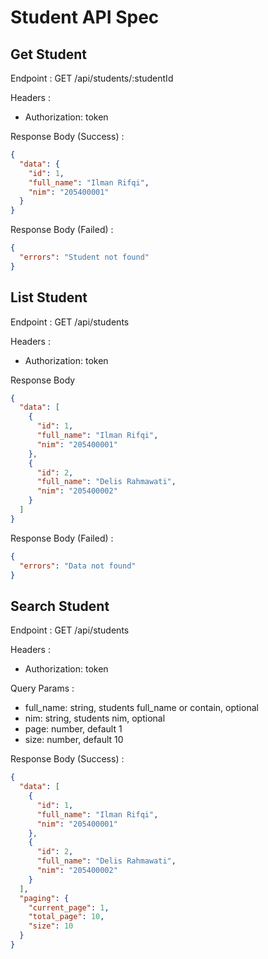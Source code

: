 # Student API Spec

## Get Student

Endpoint : GET /api/students/:studentId

Headers :

- Authorization: token

Response Body (Success) :

```json
{
  "data": {
    "id": 1,
    "full_name": "Ilman Rifqi",
    "nim": "205400001"
  }
}
```

Response Body (Failed) :

```json
{
  "errors": "Student not found"
}
```

## List Student

Endpoint : GET /api/students

Headers :

- Authorization: token

Response Body

```json
{
  "data": [
    {
      "id": 1,
      "full_name": "Ilman Rifqi",
      "nim": "205400001"
    },
    {
      "id": 2,
      "full_name": "Delis Rahmawati",
      "nim": "205400002"
    }
  ]
}
```

Response Body (Failed) :

```json
{
  "errors": "Data not found"
}
```

## Search Student

Endpoint : GET /api/students

Headers :

- Authorization: token

Query Params :

- full_name: string, students full_name or contain, optional
- nim: string, students nim, optional
- page: number, default 1
- size: number, default 10

Response Body (Success) :

```json
{
  "data": [
    {
      "id": 1,
      "full_name": "Ilman Rifqi",
      "nim": "205400001"
    },
    {
      "id": 2,
      "full_name": "Delis Rahmawati",
      "nim": "205400002"
    }
  ],
  "paging": {
    "current_page": 1,
    "total_page": 10,
    "size": 10
  }
}
```
